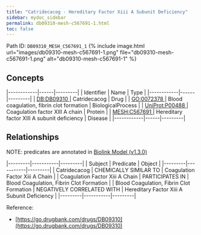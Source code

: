 ```yaml
---
title: "Catridecacog - Hereditary Factor Xiii A Subunit Deficiency"
sidebar: mydoc_sidebar
permalink: db09310-mesh-c567691-1.html
toc: false 
---
```



Path ID: `DB09310_MESH_C567691_1`
{% include image.html url="images/db09310-mesh-c567691-1.png" file="db09310-mesh-c567691-1.png" alt="db09310-mesh-c567691-1" %}

## Concepts

|------------|------|---------|
| Identifier | Name | Type    |
|------------|------|---------|
| <a href="https://identifiers.org/DB:DB09310">DB:DB09310 </a> | Catridecacog | Drug |
| <a href="https://identifiers.org/GO:0072378">GO:0072378 </a> | Blood coagulation, fibrin clot formation | BiologicalProcess |
| <a href="https://identifiers.org/UniProt:P00488">UniProt:P00488 </a> | Coagulation factor XIII A chain | Protein |
| <a href="https://identifiers.org/MESH:C567691">MESH:C567691 </a> | Hereditary factor XIII A subunit deficiency | Disease |
|------------|------|---------|

## Relationships


NOTE: predicates are annotated in <a href="https://github.com/biolink/biolink-model/releases/tag/v1.3.0">Biolink Model (v1.3.0)</a>

|---------|-----------|---------|
| Subject | Predicate | Object  |
|---------|-----------|---------|
| Catridecacog | CHEMICALLY SIMILAR TO | Coagulation Factor Xiii A Chain |
| Coagulation Factor Xiii A Chain | PARTICIPATES IN | Blood Coagulation, Fibrin Clot Formation |
| Blood Coagulation, Fibrin Clot Formation | NEGATIVELY CORRELATED WITH | Hereditary Factor Xiii A Subunit Deficiency |
|---------|-----------|---------|

Reference: 
  - [https://go.drugbank.com/drugs/DB09310](https://go.drugbank.com/drugs/DB09310)
